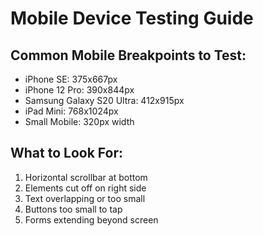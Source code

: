 # Mobile Device Testing Guide

## Common Mobile Breakpoints to Test:
- iPhone SE: 375x667px
- iPhone 12 Pro: 390x844px  
- Samsung Galaxy S20 Ultra: 412x915px
- iPad Mini: 768x1024px
- Small Mobile: 320px width

## What to Look For:
1. Horizontal scrollbar at bottom
2. Elements cut off on right side
3. Text overlapping or too small
4. Buttons too small to tap
5. Forms extending beyond screen
